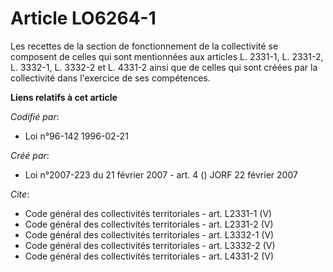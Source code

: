 # Article LO6264-1

Les recettes de la section de fonctionnement de la collectivité se composent de celles qui sont mentionnées aux articles L.
2331-1, L. 2331-2, 
L. 3332-1, L. 3332-2 et L. 4331-2 ainsi que de celles qui sont créées par la collectivité dans l'exercice de ses compétences.

**Liens relatifs à cet article**

_Codifié par_:

  - Loi n°96-142 1996-02-21

_Créé par_:

  - Loi n°2007-223 du 21 février 2007 - art. 4 () JORF 22 février 2007

_Cite_:

  - Code général des collectivités territoriales - art. L2331-1 (V)
  - Code général des collectivités territoriales - art. L2331-2 (V)
  - Code général des collectivités territoriales - art. L3332-1 (V)
  - Code général des collectivités territoriales - art. L3332-2 (V)
  - Code général des collectivités territoriales - art. L4331-2 (V)
